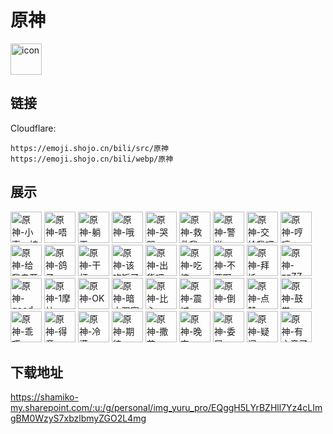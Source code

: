 # 原神
<img src="https://emoji.shojo.cn/bili/src/原神/icon.png" width="50" height="50" alt="icon">

## 链接
Cloudflare:
```
https://emoji.shojo.cn/bili/src/原神
https://emoji.shojo.cn/bili/webp/原神
```
## 展示
<img src="https://emoji.shojo.cn/bili/src/原神/原神-小事一桩.png" width="50" height="50" alt="原神-小事一桩">
<img src="https://emoji.shojo.cn/bili/src/原神/原神-唔.png" width="50" height="50" alt="原神-唔">
<img src="https://emoji.shojo.cn/bili/src/原神/原神-躺平.png" width="50" height="50" alt="原神-躺平">
<img src="https://emoji.shojo.cn/bili/src/原神/原神-哦.png" width="50" height="50" alt="原神-哦">
<img src="https://emoji.shojo.cn/bili/src/原神/原神-哭哭.png" width="50" height="50" alt="原神-哭哭">
<img src="https://emoji.shojo.cn/bili/src/原神/原神-救救我.png" width="50" height="50" alt="原神-救救我">
<img src="https://emoji.shojo.cn/bili/src/原神/原神-警觉.png" width="50" height="50" alt="原神-警觉">
<img src="https://emoji.shojo.cn/bili/src/原神/原神-交给我吧.png" width="50" height="50" alt="原神-交给我吧">
<img src="https://emoji.shojo.cn/bili/src/原神/原神-哼哼.png" width="50" height="50" alt="原神-哼哼">
<img src="https://emoji.shojo.cn/bili/src/原神/原神-给我走开.png" width="50" height="50" alt="原神-给我走开">
<img src="https://emoji.shojo.cn/bili/src/原神/原神-鸽子.png" width="50" height="50" alt="原神-鸽子">
<img src="https://emoji.shojo.cn/bili/src/原神/原神-干杯.png" width="50" height="50" alt="原神-干杯">
<img src="https://emoji.shojo.cn/bili/src/原神/原神-该吃饭了.png" width="50" height="50" alt="原神-该吃饭了">
<img src="https://emoji.shojo.cn/bili/src/原神/原神-出货吧.png" width="50" height="50" alt="原神-出货吧">
<img src="https://emoji.shojo.cn/bili/src/原神/原神-吃惊.png" width="50" height="50" alt="原神-吃惊">
<img src="https://emoji.shojo.cn/bili/src/原神/原神-不要啊.png" width="50" height="50" alt="原神-不要啊">
<img src="https://emoji.shojo.cn/bili/src/原神/原神-拜托.png" width="50" height="50" alt="原神-拜托">
<img src="https://emoji.shojo.cn/bili/src/原神/原神-zzZZ.png" width="50" height="50" alt="原神-zzZZ">
<img src="https://emoji.shojo.cn/bili/src/原神/原神-good job.png" width="50" height="50" alt="原神-good job">
<img src="https://emoji.shojo.cn/bili/src/原神/原神-1摩拉.png" width="50" height="50" alt="原神-1摩拉">
<img src="https://emoji.shojo.cn/bili/src/原神/原神-OK.png" width="50" height="50" alt="原神-OK">
<img src="https://emoji.shojo.cn/bili/src/原神/原神-暗中观察.png" width="50" height="50" alt="原神-暗中观察">
<img src="https://emoji.shojo.cn/bili/src/原神/原神-比心.png" width="50" height="50" alt="原神-比心">
<img src="https://emoji.shojo.cn/bili/src/原神/原神-震撼.png" width="50" height="50" alt="原神-震撼">
<img src="https://emoji.shojo.cn/bili/src/原神/原神-倒.png" width="50" height="50" alt="原神-倒">
<img src="https://emoji.shojo.cn/bili/src/原神/原神-点赞.png" width="50" height="50" alt="原神-点赞">
<img src="https://emoji.shojo.cn/bili/src/原神/原神-鼓掌.png" width="50" height="50" alt="原神-鼓掌">
<img src="https://emoji.shojo.cn/bili/src/原神/原神-乖巧.png" width="50" height="50" alt="原神-乖巧">
<img src="https://emoji.shojo.cn/bili/src/原神/原神-得意.png" width="50" height="50" alt="原神-得意">
<img src="https://emoji.shojo.cn/bili/src/原神/原神-冷漠.png" width="50" height="50" alt="原神-冷漠">
<img src="https://emoji.shojo.cn/bili/src/原神/原神-期待.png" width="50" height="50" alt="原神-期待">
<img src="https://emoji.shojo.cn/bili/src/原神/原神-撒花.png" width="50" height="50" alt="原神-撒花">
<img src="https://emoji.shojo.cn/bili/src/原神/原神-晚安.png" width="50" height="50" alt="原神-晚安">
<img src="https://emoji.shojo.cn/bili/src/原神/原神-委屈.png" width="50" height="50" alt="原神-委屈">
<img src="https://emoji.shojo.cn/bili/src/原神/原神-疑问.png" width="50" height="50" alt="原神-疑问">
<img src="https://emoji.shojo.cn/bili/src/原神/原神-有主意了.png" width="50" height="50" alt="原神-有主意了">

## 下载地址

https://shamiko-my.sharepoint.com/:u:/g/personal/img_yuru_pro/EQggH5LYrBZHll7Yz4cLImgBM0WzyS7xbzlbmyZGO2L4mg